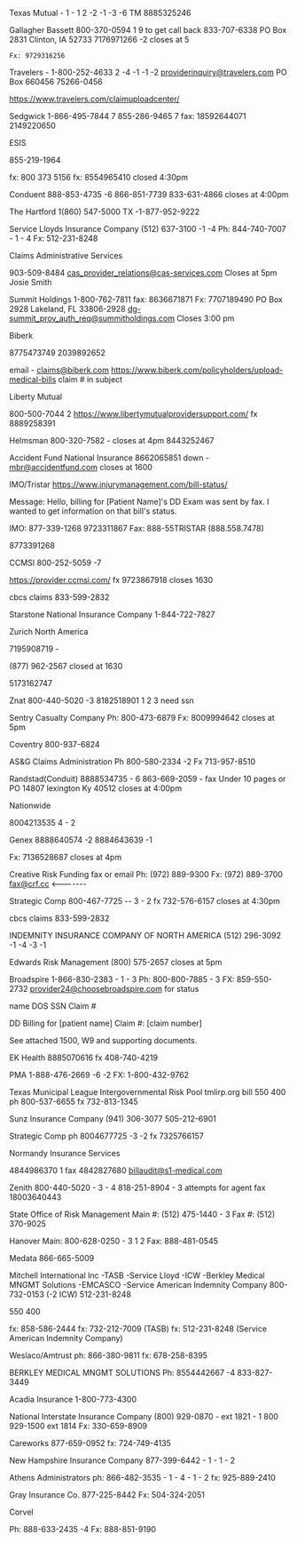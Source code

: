 Texas Mutual - 1 - 1  2 -2 -1 -3 -6
    TM 8885325246


Gallagher Bassett 800-370-0594 1
9 to get call back
    833-707-6338
    PO Box 2831
    Clinton, IA 52733
    7176971266 -2
    closes at 5

    Fx: 9729316256

Travelers - 1-800-252-4633 2 -4 -1 -1 -2
providerinquiry@travelers.com
PO Box 660456
75266-0456

https://www.travelers.com/claimuploadcenter/

Sedgwick
    1-866-495-7844 7
    855-286-9465 7
fax:
18592644071
2149220650

ESIS
<!-- 800-233-8931 4 -->
<!-- 800 937-7460 -5 -->
<!-- 863 877 1171 -->
855-219-1964

fx: 800 373 5156
fx: 8554965410
closed 4:30pm

Conduent
888-853-4735 -6
866-851-7739
833-631-4866
closes at 4:00pm

The Hartford 1(860) 547-5000
TX -1-877-952-9222

Service Lloyds Insurance Company
(512) 637-3100 -1 -4
Ph: 844-740-7007 - 1 - 4
Fx: 512-231-8248

Claims Administrative Services
<!-- (800) 765-2412 -->
903-509-8484
cas_provider_relations@cas-services.com
Closes at 5pm
Josie Smith

Summit Holdings
1-800-762-7811
fax: 8636671871
Fx: 7707189490
PO Box 2928
Lakeland, FL 33806-2928
dg-summit_prov_auth_req@summitholdings.com
Closes 3:00 pm

Biberk
<!-- 8777012813 2 2 -->
<!-- 888-495-8949 -->
<!-- 844-229-9289 -7 - last 6 digits of claim # -->
<!-- 2039892652 -->

<!-- 844-472-0966 2 -->
8775473749
2039892652

email - claims@biberk.com
https://www.biberk.com/policyholders/upload-medical-bills
claim # in subject


Liberty Mutual
<!-- 800-290-8711 2 1 5 -->
800-500-7044 2
https://www.libertymutualprovidersupport.com/
fx 8889258391

Helmsman
800-320-7582 - closes at 4pm
8443252467

Accident Fund National Insurance
8662065851 down - mbr@accidentfund.com
closes at 1600

IMO/Tristar
https://www.injurymanagement.com/bill-status/

Message:
Hello, billing for [Patient Name]'s DD Exam was sent by fax. I wanted to get information on that bill's status.

IMO: 877-339-1268
9723311867
Fax: 888-55TRISTAR (888.558.7478)
<!-- 972-387-2594 -->

8773391268

CCMSI
800-252-5059 -7
<!-- 844-525-0294 - 0 -->
https://provider.ccmsi.com/
fx 9723867918
closes 1630

cbcs claims
833-599-2832

Starstone National Insurance Company
1-844-722-7827

Zurich North America
<!-- (713) 787-7800 -->
7195908719 -
<!-- fx 7137877890 -->
(877) 962-2567
closed at 1630

5173162747

Znat
800-440-5020 -3
8182518901 1 2 3 need ssn

Sentry Casualty Company
Ph: 800-473-6879
Fx: 8009994642
closes at 5pm

Coventry
800-937-6824

AS&G Claims Administration
Ph 800-580-2334 -2
Fx 713-957-8510

Randstad(Conduit)
8888534735 - 6
863-669-2059 - fax
Under 10 pages
or
PO 14807 lexington Ky 40512
closes at 4:00pm

Nationwide
<!-- 1-888-490-1549 -->
8004213535 4 - 2

Genex
8888640574 -2
8884643639 -1

Fx: 7136528687
closes at 4pm

Creative Risk Funding
fax or email
Ph: (972) 889-9300
Fx: (972) 889-3700
fax@crf.cc <-------

Strategic Comp
800-467-7725 -- 3 - 2
fx 732-576-6157
closes at 4:30pm

cbcs claims
833-599-2832

INDEMNITY INSURANCE COMPANY OF NORTH AMERICA
(512) 296-3092 -1 -4 -3 -1

Edwards Risk Management
(800) 575-2657
closes at 5pm

Broadspire
1-866-830-2383 - 1 - 3
Ph: 800-800-7885 - 3
FX: 859-550-2732
provider24@choosebroadspire.com for status

name
DOS
SSN
Claim #

DD Billing for [patient name]
Claim #: [claim number]

See attached 1500, W9 and supporting documents.


EK Health
8885070616
fx 408-740-4219


PMA
1-888-476-2669 -6 -2
FX: 1-800-432-9762


Texas Municipal League Intergovernmental Risk Pool
tmlirp.org
bill 550 400
ph 800-537-6655
fx 732-813-1345

Sunz Insurance Company
(941) 306-3077
505-212-6901

Strategic Comp
ph 8004677725 -3 -2
fx 7325766157

Normandy Insurance Services
<!-- 866-688-6442 1 4 -->
<!-- 4848804018 1 -->
4844986370 1
fax 4842827680
billaudit@s1-medical.com

Zenith
800-440-5020 - 3 - 4
818-251-8904 - 3 attempts for agent
fax 18003640443

State Office of Risk Management
Main #: (512) 475-1440 - 3
Fax #: (512) 370-9025

Hanover
Main: 800-628-0250 - 3 1 2
Fax: 888-481-0545

Medata
866-665-5009

Mitchell International Inc
-TASB
-Service Lloyd
-ICW
-Berkley Medical MNGMT Solutions
-EMCASCO
-Service American Indemnity Company
800-732-0153 (-2 ICW)
512-231-8248
<!-- 800-482-7276 (TASB) -1 -2 -->
550 400

fx: 858-586-2444
fx: 732-212-7009 (TASB)
fx: 512-231-8248 (Service American Indemnity Company)

Weslaco/Amtrust
ph: 866-380-9811
fx: 678-258-8395

BERKLEY MEDICAL MNGMT SOLUTIONS
Ph: 8554442667 -4
833-827-3449

Acadia Insurance
1-800-773-4300

National Interstate Insurance Company
(800) 929-0870 - ext 1821 - 1
800 929-1500 ext 1814
Fx: 330-659-8909

Careworks
877-659-0952
fx: 724-749-4135

New Hampshire Insurance Company
877-399-6442 - 1 - 1 - 2

Athens Administrators
ph: 866-482-3535 - 1 - 4 - 1 - 2
fx: 925-889-2410

Gray Insurance Co.
877-225-8442
Fx: 504-324-2051

Corvel
<!-- 972-383-1783
888-726-7835 -2 zip code -->
Ph: 888-633-2435 -4
Fx: 888-851-9190
